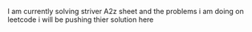 I am currently solving striver A2z sheet and the problems i am doing on leetcode i will be pushing thier solution here
